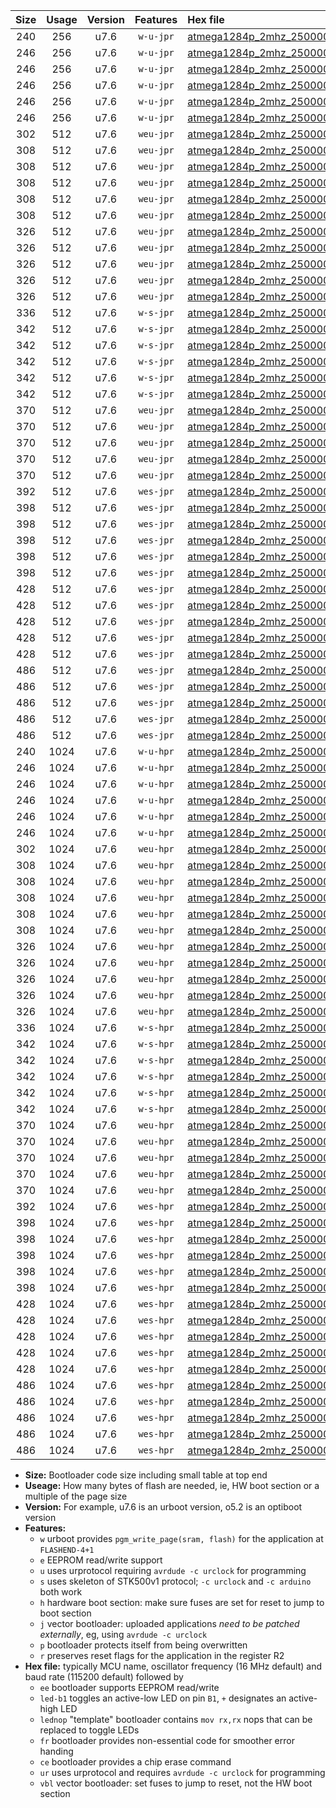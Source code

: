 |Size|Usage|Version|Features|Hex file|
|:-:|:-:|:-:|:-:|:--|
|240|256|u7.6|`w-u-jpr`|[atmega1284p_2mhz_250000bps_ur_vbl.hex](https://raw.githubusercontent.com/stefanrueger/urboot/main/bootloaders/atmega1284p/fcpu_2mhz/250000_bps/atmega1284p_2mhz_250000bps_ur_vbl.hex)|
|246|256|u7.6|`w-u-jpr`|[atmega1284p_2mhz_250000bps_led+b5_ur_vbl.hex](https://raw.githubusercontent.com/stefanrueger/urboot/main/bootloaders/atmega1284p/fcpu_2mhz/250000_bps/atmega1284p_2mhz_250000bps_led+b5_ur_vbl.hex)|
|246|256|u7.6|`w-u-jpr`|[atmega1284p_2mhz_250000bps_led+b7_ur_vbl.hex](https://raw.githubusercontent.com/stefanrueger/urboot/main/bootloaders/atmega1284p/fcpu_2mhz/250000_bps/atmega1284p_2mhz_250000bps_led+b7_ur_vbl.hex)|
|246|256|u7.6|`w-u-jpr`|[atmega1284p_2mhz_250000bps_led+c7_ur_vbl.hex](https://raw.githubusercontent.com/stefanrueger/urboot/main/bootloaders/atmega1284p/fcpu_2mhz/250000_bps/atmega1284p_2mhz_250000bps_led+c7_ur_vbl.hex)|
|246|256|u7.6|`w-u-jpr`|[atmega1284p_2mhz_250000bps_led+d7_ur_vbl.hex](https://raw.githubusercontent.com/stefanrueger/urboot/main/bootloaders/atmega1284p/fcpu_2mhz/250000_bps/atmega1284p_2mhz_250000bps_led+d7_ur_vbl.hex)|
|246|256|u7.6|`w-u-jpr`|[atmega1284p_2mhz_250000bps_lednop_ur_vbl.hex](https://raw.githubusercontent.com/stefanrueger/urboot/main/bootloaders/atmega1284p/fcpu_2mhz/250000_bps/atmega1284p_2mhz_250000bps_lednop_ur_vbl.hex)|
|302|512|u7.6|`weu-jpr`|[atmega1284p_2mhz_250000bps_ee_ur_vbl.hex](https://raw.githubusercontent.com/stefanrueger/urboot/main/bootloaders/atmega1284p/fcpu_2mhz/250000_bps/atmega1284p_2mhz_250000bps_ee_ur_vbl.hex)|
|308|512|u7.6|`weu-jpr`|[atmega1284p_2mhz_250000bps_ee_led+b5_ur_vbl.hex](https://raw.githubusercontent.com/stefanrueger/urboot/main/bootloaders/atmega1284p/fcpu_2mhz/250000_bps/atmega1284p_2mhz_250000bps_ee_led+b5_ur_vbl.hex)|
|308|512|u7.6|`weu-jpr`|[atmega1284p_2mhz_250000bps_ee_led+b7_ur_vbl.hex](https://raw.githubusercontent.com/stefanrueger/urboot/main/bootloaders/atmega1284p/fcpu_2mhz/250000_bps/atmega1284p_2mhz_250000bps_ee_led+b7_ur_vbl.hex)|
|308|512|u7.6|`weu-jpr`|[atmega1284p_2mhz_250000bps_ee_led+c7_ur_vbl.hex](https://raw.githubusercontent.com/stefanrueger/urboot/main/bootloaders/atmega1284p/fcpu_2mhz/250000_bps/atmega1284p_2mhz_250000bps_ee_led+c7_ur_vbl.hex)|
|308|512|u7.6|`weu-jpr`|[atmega1284p_2mhz_250000bps_ee_led+d7_ur_vbl.hex](https://raw.githubusercontent.com/stefanrueger/urboot/main/bootloaders/atmega1284p/fcpu_2mhz/250000_bps/atmega1284p_2mhz_250000bps_ee_led+d7_ur_vbl.hex)|
|308|512|u7.6|`weu-jpr`|[atmega1284p_2mhz_250000bps_ee_lednop_ur_vbl.hex](https://raw.githubusercontent.com/stefanrueger/urboot/main/bootloaders/atmega1284p/fcpu_2mhz/250000_bps/atmega1284p_2mhz_250000bps_ee_lednop_ur_vbl.hex)|
|326|512|u7.6|`weu-jpr`|[atmega1284p_2mhz_250000bps_ee_led+b5_fr_ur_vbl.hex](https://raw.githubusercontent.com/stefanrueger/urboot/main/bootloaders/atmega1284p/fcpu_2mhz/250000_bps/atmega1284p_2mhz_250000bps_ee_led+b5_fr_ur_vbl.hex)|
|326|512|u7.6|`weu-jpr`|[atmega1284p_2mhz_250000bps_ee_led+b7_fr_ur_vbl.hex](https://raw.githubusercontent.com/stefanrueger/urboot/main/bootloaders/atmega1284p/fcpu_2mhz/250000_bps/atmega1284p_2mhz_250000bps_ee_led+b7_fr_ur_vbl.hex)|
|326|512|u7.6|`weu-jpr`|[atmega1284p_2mhz_250000bps_ee_led+c7_fr_ur_vbl.hex](https://raw.githubusercontent.com/stefanrueger/urboot/main/bootloaders/atmega1284p/fcpu_2mhz/250000_bps/atmega1284p_2mhz_250000bps_ee_led+c7_fr_ur_vbl.hex)|
|326|512|u7.6|`weu-jpr`|[atmega1284p_2mhz_250000bps_ee_led+d7_fr_ur_vbl.hex](https://raw.githubusercontent.com/stefanrueger/urboot/main/bootloaders/atmega1284p/fcpu_2mhz/250000_bps/atmega1284p_2mhz_250000bps_ee_led+d7_fr_ur_vbl.hex)|
|326|512|u7.6|`weu-jpr`|[atmega1284p_2mhz_250000bps_ee_lednop_fr_ur_vbl.hex](https://raw.githubusercontent.com/stefanrueger/urboot/main/bootloaders/atmega1284p/fcpu_2mhz/250000_bps/atmega1284p_2mhz_250000bps_ee_lednop_fr_ur_vbl.hex)|
|336|512|u7.6|`w-s-jpr`|[atmega1284p_2mhz_250000bps_vbl.hex](https://raw.githubusercontent.com/stefanrueger/urboot/main/bootloaders/atmega1284p/fcpu_2mhz/250000_bps/atmega1284p_2mhz_250000bps_vbl.hex)|
|342|512|u7.6|`w-s-jpr`|[atmega1284p_2mhz_250000bps_led+b5_vbl.hex](https://raw.githubusercontent.com/stefanrueger/urboot/main/bootloaders/atmega1284p/fcpu_2mhz/250000_bps/atmega1284p_2mhz_250000bps_led+b5_vbl.hex)|
|342|512|u7.6|`w-s-jpr`|[atmega1284p_2mhz_250000bps_led+b7_vbl.hex](https://raw.githubusercontent.com/stefanrueger/urboot/main/bootloaders/atmega1284p/fcpu_2mhz/250000_bps/atmega1284p_2mhz_250000bps_led+b7_vbl.hex)|
|342|512|u7.6|`w-s-jpr`|[atmega1284p_2mhz_250000bps_led+c7_vbl.hex](https://raw.githubusercontent.com/stefanrueger/urboot/main/bootloaders/atmega1284p/fcpu_2mhz/250000_bps/atmega1284p_2mhz_250000bps_led+c7_vbl.hex)|
|342|512|u7.6|`w-s-jpr`|[atmega1284p_2mhz_250000bps_led+d7_vbl.hex](https://raw.githubusercontent.com/stefanrueger/urboot/main/bootloaders/atmega1284p/fcpu_2mhz/250000_bps/atmega1284p_2mhz_250000bps_led+d7_vbl.hex)|
|342|512|u7.6|`w-s-jpr`|[atmega1284p_2mhz_250000bps_lednop_vbl.hex](https://raw.githubusercontent.com/stefanrueger/urboot/main/bootloaders/atmega1284p/fcpu_2mhz/250000_bps/atmega1284p_2mhz_250000bps_lednop_vbl.hex)|
|370|512|u7.6|`weu-jpr`|[atmega1284p_2mhz_250000bps_ee_led+b5_fr_ce_ur_vbl.hex](https://raw.githubusercontent.com/stefanrueger/urboot/main/bootloaders/atmega1284p/fcpu_2mhz/250000_bps/atmega1284p_2mhz_250000bps_ee_led+b5_fr_ce_ur_vbl.hex)|
|370|512|u7.6|`weu-jpr`|[atmega1284p_2mhz_250000bps_ee_led+b7_fr_ce_ur_vbl.hex](https://raw.githubusercontent.com/stefanrueger/urboot/main/bootloaders/atmega1284p/fcpu_2mhz/250000_bps/atmega1284p_2mhz_250000bps_ee_led+b7_fr_ce_ur_vbl.hex)|
|370|512|u7.6|`weu-jpr`|[atmega1284p_2mhz_250000bps_ee_led+c7_fr_ce_ur_vbl.hex](https://raw.githubusercontent.com/stefanrueger/urboot/main/bootloaders/atmega1284p/fcpu_2mhz/250000_bps/atmega1284p_2mhz_250000bps_ee_led+c7_fr_ce_ur_vbl.hex)|
|370|512|u7.6|`weu-jpr`|[atmega1284p_2mhz_250000bps_ee_led+d7_fr_ce_ur_vbl.hex](https://raw.githubusercontent.com/stefanrueger/urboot/main/bootloaders/atmega1284p/fcpu_2mhz/250000_bps/atmega1284p_2mhz_250000bps_ee_led+d7_fr_ce_ur_vbl.hex)|
|370|512|u7.6|`weu-jpr`|[atmega1284p_2mhz_250000bps_ee_lednop_fr_ce_ur_vbl.hex](https://raw.githubusercontent.com/stefanrueger/urboot/main/bootloaders/atmega1284p/fcpu_2mhz/250000_bps/atmega1284p_2mhz_250000bps_ee_lednop_fr_ce_ur_vbl.hex)|
|392|512|u7.6|`wes-jpr`|[atmega1284p_2mhz_250000bps_ee_vbl.hex](https://raw.githubusercontent.com/stefanrueger/urboot/main/bootloaders/atmega1284p/fcpu_2mhz/250000_bps/atmega1284p_2mhz_250000bps_ee_vbl.hex)|
|398|512|u7.6|`wes-jpr`|[atmega1284p_2mhz_250000bps_ee_led+b5_vbl.hex](https://raw.githubusercontent.com/stefanrueger/urboot/main/bootloaders/atmega1284p/fcpu_2mhz/250000_bps/atmega1284p_2mhz_250000bps_ee_led+b5_vbl.hex)|
|398|512|u7.6|`wes-jpr`|[atmega1284p_2mhz_250000bps_ee_led+b7_vbl.hex](https://raw.githubusercontent.com/stefanrueger/urboot/main/bootloaders/atmega1284p/fcpu_2mhz/250000_bps/atmega1284p_2mhz_250000bps_ee_led+b7_vbl.hex)|
|398|512|u7.6|`wes-jpr`|[atmega1284p_2mhz_250000bps_ee_led+c7_vbl.hex](https://raw.githubusercontent.com/stefanrueger/urboot/main/bootloaders/atmega1284p/fcpu_2mhz/250000_bps/atmega1284p_2mhz_250000bps_ee_led+c7_vbl.hex)|
|398|512|u7.6|`wes-jpr`|[atmega1284p_2mhz_250000bps_ee_led+d7_vbl.hex](https://raw.githubusercontent.com/stefanrueger/urboot/main/bootloaders/atmega1284p/fcpu_2mhz/250000_bps/atmega1284p_2mhz_250000bps_ee_led+d7_vbl.hex)|
|398|512|u7.6|`wes-jpr`|[atmega1284p_2mhz_250000bps_ee_lednop_vbl.hex](https://raw.githubusercontent.com/stefanrueger/urboot/main/bootloaders/atmega1284p/fcpu_2mhz/250000_bps/atmega1284p_2mhz_250000bps_ee_lednop_vbl.hex)|
|428|512|u7.6|`wes-jpr`|[atmega1284p_2mhz_250000bps_ee_led+b5_fr_vbl.hex](https://raw.githubusercontent.com/stefanrueger/urboot/main/bootloaders/atmega1284p/fcpu_2mhz/250000_bps/atmega1284p_2mhz_250000bps_ee_led+b5_fr_vbl.hex)|
|428|512|u7.6|`wes-jpr`|[atmega1284p_2mhz_250000bps_ee_led+b7_fr_vbl.hex](https://raw.githubusercontent.com/stefanrueger/urboot/main/bootloaders/atmega1284p/fcpu_2mhz/250000_bps/atmega1284p_2mhz_250000bps_ee_led+b7_fr_vbl.hex)|
|428|512|u7.6|`wes-jpr`|[atmega1284p_2mhz_250000bps_ee_led+c7_fr_vbl.hex](https://raw.githubusercontent.com/stefanrueger/urboot/main/bootloaders/atmega1284p/fcpu_2mhz/250000_bps/atmega1284p_2mhz_250000bps_ee_led+c7_fr_vbl.hex)|
|428|512|u7.6|`wes-jpr`|[atmega1284p_2mhz_250000bps_ee_led+d7_fr_vbl.hex](https://raw.githubusercontent.com/stefanrueger/urboot/main/bootloaders/atmega1284p/fcpu_2mhz/250000_bps/atmega1284p_2mhz_250000bps_ee_led+d7_fr_vbl.hex)|
|428|512|u7.6|`wes-jpr`|[atmega1284p_2mhz_250000bps_ee_lednop_fr_vbl.hex](https://raw.githubusercontent.com/stefanrueger/urboot/main/bootloaders/atmega1284p/fcpu_2mhz/250000_bps/atmega1284p_2mhz_250000bps_ee_lednop_fr_vbl.hex)|
|486|512|u7.6|`wes-jpr`|[atmega1284p_2mhz_250000bps_ee_led+b5_fr_ce_vbl.hex](https://raw.githubusercontent.com/stefanrueger/urboot/main/bootloaders/atmega1284p/fcpu_2mhz/250000_bps/atmega1284p_2mhz_250000bps_ee_led+b5_fr_ce_vbl.hex)|
|486|512|u7.6|`wes-jpr`|[atmega1284p_2mhz_250000bps_ee_led+b7_fr_ce_vbl.hex](https://raw.githubusercontent.com/stefanrueger/urboot/main/bootloaders/atmega1284p/fcpu_2mhz/250000_bps/atmega1284p_2mhz_250000bps_ee_led+b7_fr_ce_vbl.hex)|
|486|512|u7.6|`wes-jpr`|[atmega1284p_2mhz_250000bps_ee_led+c7_fr_ce_vbl.hex](https://raw.githubusercontent.com/stefanrueger/urboot/main/bootloaders/atmega1284p/fcpu_2mhz/250000_bps/atmega1284p_2mhz_250000bps_ee_led+c7_fr_ce_vbl.hex)|
|486|512|u7.6|`wes-jpr`|[atmega1284p_2mhz_250000bps_ee_led+d7_fr_ce_vbl.hex](https://raw.githubusercontent.com/stefanrueger/urboot/main/bootloaders/atmega1284p/fcpu_2mhz/250000_bps/atmega1284p_2mhz_250000bps_ee_led+d7_fr_ce_vbl.hex)|
|486|512|u7.6|`wes-jpr`|[atmega1284p_2mhz_250000bps_ee_lednop_fr_ce_vbl.hex](https://raw.githubusercontent.com/stefanrueger/urboot/main/bootloaders/atmega1284p/fcpu_2mhz/250000_bps/atmega1284p_2mhz_250000bps_ee_lednop_fr_ce_vbl.hex)|
|240|1024|u7.6|`w-u-hpr`|[atmega1284p_2mhz_250000bps_ur.hex](https://raw.githubusercontent.com/stefanrueger/urboot/main/bootloaders/atmega1284p/fcpu_2mhz/250000_bps/atmega1284p_2mhz_250000bps_ur.hex)|
|246|1024|u7.6|`w-u-hpr`|[atmega1284p_2mhz_250000bps_led+b5_ur.hex](https://raw.githubusercontent.com/stefanrueger/urboot/main/bootloaders/atmega1284p/fcpu_2mhz/250000_bps/atmega1284p_2mhz_250000bps_led+b5_ur.hex)|
|246|1024|u7.6|`w-u-hpr`|[atmega1284p_2mhz_250000bps_led+b7_ur.hex](https://raw.githubusercontent.com/stefanrueger/urboot/main/bootloaders/atmega1284p/fcpu_2mhz/250000_bps/atmega1284p_2mhz_250000bps_led+b7_ur.hex)|
|246|1024|u7.6|`w-u-hpr`|[atmega1284p_2mhz_250000bps_led+c7_ur.hex](https://raw.githubusercontent.com/stefanrueger/urboot/main/bootloaders/atmega1284p/fcpu_2mhz/250000_bps/atmega1284p_2mhz_250000bps_led+c7_ur.hex)|
|246|1024|u7.6|`w-u-hpr`|[atmega1284p_2mhz_250000bps_led+d7_ur.hex](https://raw.githubusercontent.com/stefanrueger/urboot/main/bootloaders/atmega1284p/fcpu_2mhz/250000_bps/atmega1284p_2mhz_250000bps_led+d7_ur.hex)|
|246|1024|u7.6|`w-u-hpr`|[atmega1284p_2mhz_250000bps_lednop_ur.hex](https://raw.githubusercontent.com/stefanrueger/urboot/main/bootloaders/atmega1284p/fcpu_2mhz/250000_bps/atmega1284p_2mhz_250000bps_lednop_ur.hex)|
|302|1024|u7.6|`weu-hpr`|[atmega1284p_2mhz_250000bps_ee_ur.hex](https://raw.githubusercontent.com/stefanrueger/urboot/main/bootloaders/atmega1284p/fcpu_2mhz/250000_bps/atmega1284p_2mhz_250000bps_ee_ur.hex)|
|308|1024|u7.6|`weu-hpr`|[atmega1284p_2mhz_250000bps_ee_led+b5_ur.hex](https://raw.githubusercontent.com/stefanrueger/urboot/main/bootloaders/atmega1284p/fcpu_2mhz/250000_bps/atmega1284p_2mhz_250000bps_ee_led+b5_ur.hex)|
|308|1024|u7.6|`weu-hpr`|[atmega1284p_2mhz_250000bps_ee_led+b7_ur.hex](https://raw.githubusercontent.com/stefanrueger/urboot/main/bootloaders/atmega1284p/fcpu_2mhz/250000_bps/atmega1284p_2mhz_250000bps_ee_led+b7_ur.hex)|
|308|1024|u7.6|`weu-hpr`|[atmega1284p_2mhz_250000bps_ee_led+c7_ur.hex](https://raw.githubusercontent.com/stefanrueger/urboot/main/bootloaders/atmega1284p/fcpu_2mhz/250000_bps/atmega1284p_2mhz_250000bps_ee_led+c7_ur.hex)|
|308|1024|u7.6|`weu-hpr`|[atmega1284p_2mhz_250000bps_ee_led+d7_ur.hex](https://raw.githubusercontent.com/stefanrueger/urboot/main/bootloaders/atmega1284p/fcpu_2mhz/250000_bps/atmega1284p_2mhz_250000bps_ee_led+d7_ur.hex)|
|308|1024|u7.6|`weu-hpr`|[atmega1284p_2mhz_250000bps_ee_lednop_ur.hex](https://raw.githubusercontent.com/stefanrueger/urboot/main/bootloaders/atmega1284p/fcpu_2mhz/250000_bps/atmega1284p_2mhz_250000bps_ee_lednop_ur.hex)|
|326|1024|u7.6|`weu-hpr`|[atmega1284p_2mhz_250000bps_ee_led+b5_fr_ur.hex](https://raw.githubusercontent.com/stefanrueger/urboot/main/bootloaders/atmega1284p/fcpu_2mhz/250000_bps/atmega1284p_2mhz_250000bps_ee_led+b5_fr_ur.hex)|
|326|1024|u7.6|`weu-hpr`|[atmega1284p_2mhz_250000bps_ee_led+b7_fr_ur.hex](https://raw.githubusercontent.com/stefanrueger/urboot/main/bootloaders/atmega1284p/fcpu_2mhz/250000_bps/atmega1284p_2mhz_250000bps_ee_led+b7_fr_ur.hex)|
|326|1024|u7.6|`weu-hpr`|[atmega1284p_2mhz_250000bps_ee_led+c7_fr_ur.hex](https://raw.githubusercontent.com/stefanrueger/urboot/main/bootloaders/atmega1284p/fcpu_2mhz/250000_bps/atmega1284p_2mhz_250000bps_ee_led+c7_fr_ur.hex)|
|326|1024|u7.6|`weu-hpr`|[atmega1284p_2mhz_250000bps_ee_led+d7_fr_ur.hex](https://raw.githubusercontent.com/stefanrueger/urboot/main/bootloaders/atmega1284p/fcpu_2mhz/250000_bps/atmega1284p_2mhz_250000bps_ee_led+d7_fr_ur.hex)|
|326|1024|u7.6|`weu-hpr`|[atmega1284p_2mhz_250000bps_ee_lednop_fr_ur.hex](https://raw.githubusercontent.com/stefanrueger/urboot/main/bootloaders/atmega1284p/fcpu_2mhz/250000_bps/atmega1284p_2mhz_250000bps_ee_lednop_fr_ur.hex)|
|336|1024|u7.6|`w-s-hpr`|[atmega1284p_2mhz_250000bps.hex](https://raw.githubusercontent.com/stefanrueger/urboot/main/bootloaders/atmega1284p/fcpu_2mhz/250000_bps/atmega1284p_2mhz_250000bps.hex)|
|342|1024|u7.6|`w-s-hpr`|[atmega1284p_2mhz_250000bps_led+b5.hex](https://raw.githubusercontent.com/stefanrueger/urboot/main/bootloaders/atmega1284p/fcpu_2mhz/250000_bps/atmega1284p_2mhz_250000bps_led+b5.hex)|
|342|1024|u7.6|`w-s-hpr`|[atmega1284p_2mhz_250000bps_led+b7.hex](https://raw.githubusercontent.com/stefanrueger/urboot/main/bootloaders/atmega1284p/fcpu_2mhz/250000_bps/atmega1284p_2mhz_250000bps_led+b7.hex)|
|342|1024|u7.6|`w-s-hpr`|[atmega1284p_2mhz_250000bps_led+c7.hex](https://raw.githubusercontent.com/stefanrueger/urboot/main/bootloaders/atmega1284p/fcpu_2mhz/250000_bps/atmega1284p_2mhz_250000bps_led+c7.hex)|
|342|1024|u7.6|`w-s-hpr`|[atmega1284p_2mhz_250000bps_led+d7.hex](https://raw.githubusercontent.com/stefanrueger/urboot/main/bootloaders/atmega1284p/fcpu_2mhz/250000_bps/atmega1284p_2mhz_250000bps_led+d7.hex)|
|342|1024|u7.6|`w-s-hpr`|[atmega1284p_2mhz_250000bps_lednop.hex](https://raw.githubusercontent.com/stefanrueger/urboot/main/bootloaders/atmega1284p/fcpu_2mhz/250000_bps/atmega1284p_2mhz_250000bps_lednop.hex)|
|370|1024|u7.6|`weu-hpr`|[atmega1284p_2mhz_250000bps_ee_led+b5_fr_ce_ur.hex](https://raw.githubusercontent.com/stefanrueger/urboot/main/bootloaders/atmega1284p/fcpu_2mhz/250000_bps/atmega1284p_2mhz_250000bps_ee_led+b5_fr_ce_ur.hex)|
|370|1024|u7.6|`weu-hpr`|[atmega1284p_2mhz_250000bps_ee_led+b7_fr_ce_ur.hex](https://raw.githubusercontent.com/stefanrueger/urboot/main/bootloaders/atmega1284p/fcpu_2mhz/250000_bps/atmega1284p_2mhz_250000bps_ee_led+b7_fr_ce_ur.hex)|
|370|1024|u7.6|`weu-hpr`|[atmega1284p_2mhz_250000bps_ee_led+c7_fr_ce_ur.hex](https://raw.githubusercontent.com/stefanrueger/urboot/main/bootloaders/atmega1284p/fcpu_2mhz/250000_bps/atmega1284p_2mhz_250000bps_ee_led+c7_fr_ce_ur.hex)|
|370|1024|u7.6|`weu-hpr`|[atmega1284p_2mhz_250000bps_ee_led+d7_fr_ce_ur.hex](https://raw.githubusercontent.com/stefanrueger/urboot/main/bootloaders/atmega1284p/fcpu_2mhz/250000_bps/atmega1284p_2mhz_250000bps_ee_led+d7_fr_ce_ur.hex)|
|370|1024|u7.6|`weu-hpr`|[atmega1284p_2mhz_250000bps_ee_lednop_fr_ce_ur.hex](https://raw.githubusercontent.com/stefanrueger/urboot/main/bootloaders/atmega1284p/fcpu_2mhz/250000_bps/atmega1284p_2mhz_250000bps_ee_lednop_fr_ce_ur.hex)|
|392|1024|u7.6|`wes-hpr`|[atmega1284p_2mhz_250000bps_ee.hex](https://raw.githubusercontent.com/stefanrueger/urboot/main/bootloaders/atmega1284p/fcpu_2mhz/250000_bps/atmega1284p_2mhz_250000bps_ee.hex)|
|398|1024|u7.6|`wes-hpr`|[atmega1284p_2mhz_250000bps_ee_led+b5.hex](https://raw.githubusercontent.com/stefanrueger/urboot/main/bootloaders/atmega1284p/fcpu_2mhz/250000_bps/atmega1284p_2mhz_250000bps_ee_led+b5.hex)|
|398|1024|u7.6|`wes-hpr`|[atmega1284p_2mhz_250000bps_ee_led+b7.hex](https://raw.githubusercontent.com/stefanrueger/urboot/main/bootloaders/atmega1284p/fcpu_2mhz/250000_bps/atmega1284p_2mhz_250000bps_ee_led+b7.hex)|
|398|1024|u7.6|`wes-hpr`|[atmega1284p_2mhz_250000bps_ee_led+c7.hex](https://raw.githubusercontent.com/stefanrueger/urboot/main/bootloaders/atmega1284p/fcpu_2mhz/250000_bps/atmega1284p_2mhz_250000bps_ee_led+c7.hex)|
|398|1024|u7.6|`wes-hpr`|[atmega1284p_2mhz_250000bps_ee_led+d7.hex](https://raw.githubusercontent.com/stefanrueger/urboot/main/bootloaders/atmega1284p/fcpu_2mhz/250000_bps/atmega1284p_2mhz_250000bps_ee_led+d7.hex)|
|398|1024|u7.6|`wes-hpr`|[atmega1284p_2mhz_250000bps_ee_lednop.hex](https://raw.githubusercontent.com/stefanrueger/urboot/main/bootloaders/atmega1284p/fcpu_2mhz/250000_bps/atmega1284p_2mhz_250000bps_ee_lednop.hex)|
|428|1024|u7.6|`wes-hpr`|[atmega1284p_2mhz_250000bps_ee_led+b5_fr.hex](https://raw.githubusercontent.com/stefanrueger/urboot/main/bootloaders/atmega1284p/fcpu_2mhz/250000_bps/atmega1284p_2mhz_250000bps_ee_led+b5_fr.hex)|
|428|1024|u7.6|`wes-hpr`|[atmega1284p_2mhz_250000bps_ee_led+b7_fr.hex](https://raw.githubusercontent.com/stefanrueger/urboot/main/bootloaders/atmega1284p/fcpu_2mhz/250000_bps/atmega1284p_2mhz_250000bps_ee_led+b7_fr.hex)|
|428|1024|u7.6|`wes-hpr`|[atmega1284p_2mhz_250000bps_ee_led+c7_fr.hex](https://raw.githubusercontent.com/stefanrueger/urboot/main/bootloaders/atmega1284p/fcpu_2mhz/250000_bps/atmega1284p_2mhz_250000bps_ee_led+c7_fr.hex)|
|428|1024|u7.6|`wes-hpr`|[atmega1284p_2mhz_250000bps_ee_led+d7_fr.hex](https://raw.githubusercontent.com/stefanrueger/urboot/main/bootloaders/atmega1284p/fcpu_2mhz/250000_bps/atmega1284p_2mhz_250000bps_ee_led+d7_fr.hex)|
|428|1024|u7.6|`wes-hpr`|[atmega1284p_2mhz_250000bps_ee_lednop_fr.hex](https://raw.githubusercontent.com/stefanrueger/urboot/main/bootloaders/atmega1284p/fcpu_2mhz/250000_bps/atmega1284p_2mhz_250000bps_ee_lednop_fr.hex)|
|486|1024|u7.6|`wes-hpr`|[atmega1284p_2mhz_250000bps_ee_led+b5_fr_ce.hex](https://raw.githubusercontent.com/stefanrueger/urboot/main/bootloaders/atmega1284p/fcpu_2mhz/250000_bps/atmega1284p_2mhz_250000bps_ee_led+b5_fr_ce.hex)|
|486|1024|u7.6|`wes-hpr`|[atmega1284p_2mhz_250000bps_ee_led+b7_fr_ce.hex](https://raw.githubusercontent.com/stefanrueger/urboot/main/bootloaders/atmega1284p/fcpu_2mhz/250000_bps/atmega1284p_2mhz_250000bps_ee_led+b7_fr_ce.hex)|
|486|1024|u7.6|`wes-hpr`|[atmega1284p_2mhz_250000bps_ee_led+c7_fr_ce.hex](https://raw.githubusercontent.com/stefanrueger/urboot/main/bootloaders/atmega1284p/fcpu_2mhz/250000_bps/atmega1284p_2mhz_250000bps_ee_led+c7_fr_ce.hex)|
|486|1024|u7.6|`wes-hpr`|[atmega1284p_2mhz_250000bps_ee_led+d7_fr_ce.hex](https://raw.githubusercontent.com/stefanrueger/urboot/main/bootloaders/atmega1284p/fcpu_2mhz/250000_bps/atmega1284p_2mhz_250000bps_ee_led+d7_fr_ce.hex)|
|486|1024|u7.6|`wes-hpr`|[atmega1284p_2mhz_250000bps_ee_lednop_fr_ce.hex](https://raw.githubusercontent.com/stefanrueger/urboot/main/bootloaders/atmega1284p/fcpu_2mhz/250000_bps/atmega1284p_2mhz_250000bps_ee_lednop_fr_ce.hex)|

- **Size:** Bootloader code size including small table at top end
- **Useage:** How many bytes of flash are needed, ie, HW boot section or a multiple of the page size
- **Version:** For example, u7.6 is an urboot version, o5.2 is an optiboot version
- **Features:**
  + `w` urboot provides `pgm_write_page(sram, flash)` for the application at `FLASHEND-4+1`
  + `e` EEPROM read/write support
  + `u` uses urprotocol requiring `avrdude -c urclock` for programming
  + `s` uses skeleton of STK500v1 protocol; `-c urclock` and `-c arduino` both work
  + `h` hardware boot section: make sure fuses are set for reset to jump to boot section
  + `j` vector bootloader: uploaded applications *need to be patched externally*, eg, using `avrdude -c urclock`
  + `p` bootloader protects itself from being overwritten
  + `r` preserves reset flags for the application in the register R2
- **Hex file:** typically MCU name, oscillator frequency (16 MHz default) and baud rate (115200 default) followed by
  + `ee` bootloader supports EEPROM read/write
  + `led-b1` toggles an active-low LED on pin `B1`, `+` designates an active-high LED
  + `lednop` "template" bootloader contains `mov rx,rx` nops that can be replaced to toggle LEDs
  + `fr` bootloader provides non-essential code for smoother error handing
  + `ce` bootloader provides a chip erase command
  + `ur` uses urprotocol and requires `avrdude -c urclock` for programming
  + `vbl` vector bootloader: set fuses to jump to reset, not the HW boot section
